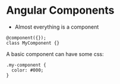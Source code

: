 # Angular Components

- Almost everything is a component

~~~~ {.numberLines .java language=java startFrom="1"}
@component({});
class MyComponent {}
~~~~~~~


A basic component can have some css:

~~~~ {.numberLines .css language=css startFrom="1"}
.my-component {
  color: #000;
}
~~~~~~~
